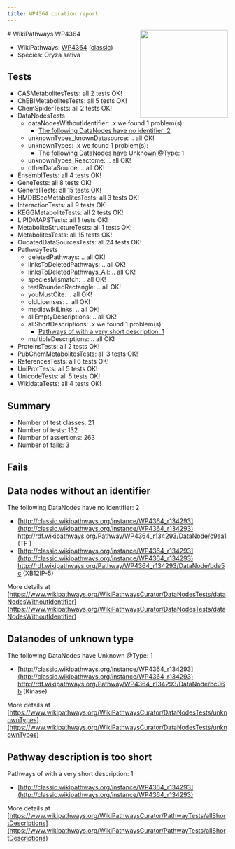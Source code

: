 ```yaml
---
title: WP4364 curation report
---
```


<img style="float: right; width: 200px" src="https://upload.wikimedia.org/wikipedia/commons/thumb/8/83/Wplogo_with_text_500.png/640px-Wplogo_with_text_500.png" />
# WikiPathways WP4364

* WikiPathways: [WP4364](https://wikipathways.org/pathways/WP4364) ([classic](https://classic.wikipathways.org/instance/WP4364))
* Species: Oryza sativa
## Tests
* CASMetabolitesTests: all 2 tests OK!
* ChEBIMetabolitesTests: all 5 tests OK!
* ChemSpiderTests: all 2 tests OK!
* DataNodesTests
    * dataNodesWithoutIdentifier: .x we found 1 problem(s):
        * [The following DataNodes have no identifier: 2](#d2d32fa1)
    * unknownTypes_knownDatasource: .. all OK!
    * unknownTypes: .x we found 1 problem(s):
        * [The following DataNodes have Unknown @Type: 1](#839973df)
    * unknownTypes_Reactome: .. all OK!
    * otherDataSource: .. all OK!
* EnsemblTests: all 4 tests OK!
* GeneTests: all 8 tests OK!
* GeneralTests: all 15 tests OK!
* HMDBSecMetabolitesTests: all 3 tests OK!
* InteractionTests: all 9 tests OK!
* KEGGMetaboliteTests: all 2 tests OK!
* LIPIDMAPSTests: all 1 tests OK!
* MetaboliteStructureTests: all 1 tests OK!
* MetabolitesTests: all 15 tests OK!
* OudatedDataSourcesTests: all 24 tests OK!
* PathwayTests
    * deletedPathways: .. all OK!
    * linksToDeletedPathways: .. all OK!
    * linksToDeletedPathways_All: .. all OK!
    * speciesMismatch: .. all OK!
    * testRoundedRectangle: .. all OK!
    * youMustCite: .. all OK!
    * oldLicenses: .. all OK!
    * mediawikiLinks: .. all OK!
    * allEmptyDescriptions: .. all OK!
    * allShortDescriptions: .x we found 1 problem(s):
        * [Pathways of with a very short description: 1](#9b455f1f)
    * multipleDescriptions: .. all OK!
* ProteinsTests: all 2 tests OK!
* PubChemMetabolitesTests: all 3 tests OK!
* ReferencesTests: all 6 tests OK!
* UniProtTests: all 5 tests OK!
* UnicodeTests: all 5 tests OK!
* WikidataTests: all 4 tests OK!


## Summary

* Number of test classes: 21
* Number of tests: 132
* Number of assertions: 263
* Number of fails: 3

## Fails

<a name="d2d32fa1" />

## Data nodes without an identifier

The following DataNodes have no identifier: 2

* [http://classic.wikipathways.org/instance/WP4364_r134293](http://classic.wikipathways.org/instance/WP4364_r134293) http://rdf.wikipathways.org/Pathway/WP4364_r134293/DataNode/c9aa1 (TF
)
* [http://classic.wikipathways.org/instance/WP4364_r134293](http://classic.wikipathways.org/instance/WP4364_r134293) http://rdf.wikipathways.org/Pathway/WP4364_r134293/DataNode/bde5c (XB12IP-5)


More details at [https://www.wikipathways.org/WikiPathwaysCurator/DataNodesTests/dataNodesWithoutIdentifier](https://www.wikipathways.org/WikiPathwaysCurator/DataNodesTests/dataNodesWithoutIdentifier)

<a name="839973df" />

## Datanodes of unknown type

The following DataNodes have Unknown @Type: 1

* [http://classic.wikipathways.org/instance/WP4364_r134293](http://classic.wikipathways.org/instance/WP4364_r134293) http://rdf.wikipathways.org/Pathway/WP4364_r134293/DataNode/bc06b (Kinase)


More details at [https://www.wikipathways.org/WikiPathwaysCurator/DataNodesTests/unknownTypes](https://www.wikipathways.org/WikiPathwaysCurator/DataNodesTests/unknownTypes)

<a name="9b455f1f" />

## Pathway description is too short

Pathways of with a very short description: 1

* [http://classic.wikipathways.org/instance/WP4364_r134293](http://classic.wikipathways.org/instance/WP4364_r134293)

More details at [https://www.wikipathways.org/WikiPathwaysCurator/PathwayTests/allShortDescriptions](https://www.wikipathways.org/WikiPathwaysCurator/PathwayTests/allShortDescriptions)

